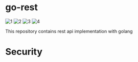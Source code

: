 # go-rest
![1](https://img.shields.io/github/license/enesinan/go-rest) ![2](https://img.shields.io/github/last-commit/enesinan/go-rest) ![3](https://img.shields.io/github/languages/code-size/enesinan/go-rest) ![4](https://img.shields.io/github/watchers/enesinan/go-rest?style=social) 

This repository contains rest api implementation with golang


# Security
